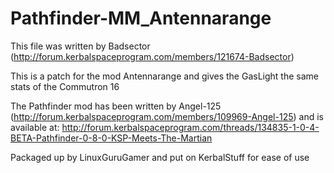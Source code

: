 # Pathfinder-MM_Antennarange

This file was written by Badsector
	(http://forum.kerbalspaceprogram.com/members/121674-Badsector)

This is a patch for the mod Antennarange and gives the GasLight the same stats of the Commutron 16

The Pathfinder mod has been written by Angel-125
	(http://forum.kerbalspaceprogram.com/members/109969-Angel-125)
and is available at:
	http://forum.kerbalspaceprogram.com/threads/134835-1-0-4-BETA-Pathfinder-0-8-0-KSP-Meets-The-Martian

Packaged up by LinuxGuruGamer and put on KerbalStuff for ease of use

